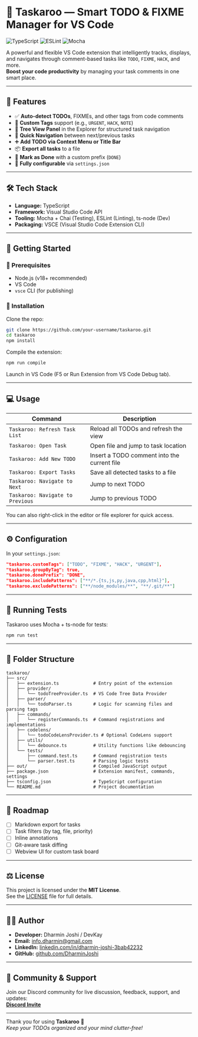 # 🧩 Taskaroo — Smart TODO & FIXME Manager for VS Code

![TypeScript](https://img.shields.io/badge/TypeScript-✓-blue) ![ESLint](https://img.shields.io/badge/Linted-✓-green) ![Mocha](https://img.shields.io/badge/Tested-Mocha-red)

A powerful and flexible VS Code extension that intelligently tracks, displays, and navigates through comment-based tasks like `TODO`, `FIXME`, `HACK`, and more.  
**Boost your code productivity** by managing your task comments in one smart place.

---

## 🎯 Features

- ✅ **Auto-detect TODOs**, FIXMEs, and other tags from code comments
- 🧩 **Custom Tags** support (e.g., `URGENT`, `HACK`, `NOTE`)
- 🌲 **Tree View Panel** in the Explorer for structured task navigation
- 🧭 **Quick Navigation** between next/previous tasks
- ➕ **Add TODO via Context Menu or Title Bar**
- 📦 **Export all tasks** to a file
- 🧼 **Mark as Done** with a custom prefix (`DONE`)
- 🧠 **Fully configurable** via `settings.json`

---

## 🛠️ Tech Stack

- **Language:** TypeScript
- **Framework:** Visual Studio Code API
- **Tooling:** Mocha + Chai (Testing), ESLint (Linting), ts-node (Dev)
- **Packaging:** VSCE (Visual Studio Code Extension CLI)

---

## 🚀 Getting Started

### 🔧 Prerequisites

- Node.js (v18+ recommended)
- VS Code
- `vsce` CLI (for publishing)

### 🔨 Installation

Clone the repo:

```bash
git clone https://github.com/your-username/taskaroo.git
cd taskaroo
npm install
```

Compile the extension:

```bash
npm run compile
```

Launch in VS Code (F5 or Run Extension from VS Code Debug tab).

---

## 💻 Usage

| Command                         | Description                                |
|---------------------------------|--------------------------------------------|
| `Taskaroo: Refresh Task List`   | Reload all TODOs and refresh the view      |
| `Taskaroo: Open Task`           | Open file and jump to task location        |
| `Taskaroo: Add New TODO`        | Insert a TODO comment into the current file|
| `Taskaroo: Export Tasks`        | Save all detected tasks to a file          |
| `Taskaroo: Navigate to Next`    | Jump to next TODO                          |
| `Taskaroo: Navigate to Previous`| Jump to previous TODO                      |

You can also right-click in the editor or file explorer for quick access.

---

## ⚙️ Configuration

In your `settings.json`:

```json
"taskaroo.customTags": ["TODO", "FIXME", "HACK", "URGENT"],
"taskaroo.groupByTag": true,
"taskaroo.donePrefix": "DONE",
"taskaroo.includePatterns": ["**/*.{ts,js,py,java,cpp,html}"],
"taskaroo.excludePatterns": ["**/node_modules/**", "**/.git/**"]
```

---

## 🧪 Running Tests

Taskaroo uses Mocha + ts-node for tests:

```bash
npm run test
```

---

## 📁 Folder Structure

```
taskaroo/
├── src/
│   ├── extension.ts             # Entry point of the extension
│   ├── provider/
│   │   └── todoTreeProvider.ts  # VS Code Tree Data Provider
│   ├── parser/
│   │   └── todoParser.ts        # Logic for scanning files and parsing tags
│   ├── commands/
│   │   └── registerCommands.ts  # Command registrations and implementations
│   ├── codelens/
│   │   └── todoCodeLensProvider.ts # Optional CodeLens support
│   ├── utils/
│   │   └── debounce.ts          # Utility functions like debouncing
│   └── tests/
│       ├── command.test.ts      # Command registration tests
│       └── parser.test.ts       # Parsing logic tests
├── out/                         # Compiled JavaScript output
├── package.json                 # Extension manifest, commands, settings
├── tsconfig.json                # TypeScript configuration
└── README.md                    # Project documentation
```

---

## 🧭 Roadmap

- [ ] Markdown export for tasks
- [ ] Task filters (by tag, file, priority)
- [ ] Inline annotations
- [ ] Git-aware task diffing
- [ ] Webview UI for custom task board

---

## ⚖️ License

This project is licensed under the **MIT License**.  
See the [LICENSE](LICENSE) file for full details.

---

## 👨‍💻 Author

- **Developer:** Dharmin Joshi / DevKay  
- **Email:** info.dharmin@gmail.com  
- **LinkedIn:** [linkedin.com/in/dharmin-joshi-3bab42232](https://www.linkedin.com/in/dharmin-joshi-3bab42232/)  
- **GitHub:** [github.com/DharminJoshi](https://github.com/DharminJoshi)  

---

## 🤝​ Community & Support

Join our Discord community for live discussion, feedback, support, and updates:  
**[Discord Invite](https://discord.com/invite/TsChJGSwk6)**

---

Thank you for using **Taskaroo** 🧩  
_Keep your TODOs organized and your mind clutter-free!_
